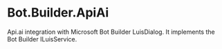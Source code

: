 # Bot.Builder.ApiAi
Api.ai integration with Microsoft Bot Builder LuisDialog.  It implements the Bot Builder ILuisService.
